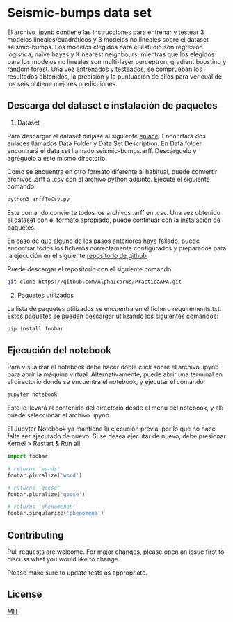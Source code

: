 # Seismic-bumps data set

El archivo .ipynb contiene las instrucciones para entrenar y testear 3 modelos lineales/cuadráticos y 3 modelos no lineales sobre el dataset seismic-bumps. Los modelos elegidos para el estudio son regresión logística, naive bayes y K nearest neighbours; mientras que los elegidos para los modelos no lineales son multi-layer perceptron, gradient boosting y random forest. Una vez entrenados y testeados, se comprueban los resultados obtenidos, la precisión y la puntuación de ellos para ver cuál de los seis obtiene mejores predicciones. 

## Descarga del dataset e instalación de paquetes

1) Dataset

Para descargar el dataset diríjase al siguiente [enlace](http://archive.ics.uci.edu/ml/datasets/seismic-bumps). Enconrtará dos enlaces llamados Data Folder y Data Set Description. En Data folder encontrará el data set llamado seismic-bumps.arff. Descárguelo y agréguelo a este mismo directorio.

Como se encuentra en otro formato diferente al habitual, puede convertir archivos .arff a .csv con el archivo python adjunto. Ejecute el siguiente comando:

```bash
python3 arffToCsv.py
```

Este comando convierte todos los archivos .arff en .csv. Una vez obtenido el dataset con el formato apropiado, puede continuar con la instalación de paquetes.

En caso de que alguno de los pasos anteriores haya fallado, puede encontrar todos los ficheros correctamente configurados y preparados para la ejecución en el siguiente [repositorio de github](https://github.com/AlphaIcarus/PracticaAPA.git)

Puede descargar el repositorio con el siguiente comando:

```bash
git clone https://github.com/AlphaIcarus/PracticaAPA.git
```

2) Paquetes utilizados

La lista de paquetes utilizados se encuentra en el fichero requirements.txt. Estos paquetes se pueden descargar utilizando los siguientes comandos:

```bash
pip install foobar
```

## Ejecución del notebook

Para visualizar el notebook debe hacer doble click sobre el archivo .ipynb para abrir la máquina virtual. Alternativamente, puede abrir una terminal en el directorio donde se encuentra el notebook, y ejecutar el comando:

```bash
jupyter notebook
```

Este le llevará al contenido del directorio desde el menú del notebook, y allí puede seleccionar el archivo .ipynb.

El Jupyter Notebook ya mantiene la ejecución previa, por lo que no hace falta ser ejecutado de nuevo. Si se desea ejecutar de nuevo, debe presionar Kernel > Restart & Run all.

```python
import foobar

# returns 'words'
foobar.pluralize('word')

# returns 'geese'
foobar.pluralize('goose')

# returns 'phenomenon'
foobar.singularize('phenomena')
```

## Contributing

Pull requests are welcome. For major changes, please open an issue first
to discuss what you would like to change.

Please make sure to update tests as appropriate.

## License

[MIT](https://choosealicense.com/licenses/mit/)
